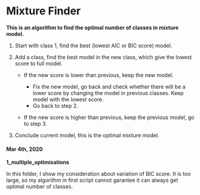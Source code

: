 # Mixture Finder

**This is an algorithm to find the optimal number of classes in mixture model.**

1. Start with class 1, find the best (lowest AIC or BIC score) model.
2. Add a class, find the best model in the new class, which give the lowest score to full model.
   
   - If the new score is lower than previous, keep the new model.

     - Fix the new model, go back and check whether there will be a lower score by changing the model in previous classes. Keep model with the lowest score.
     - Go back to step 2.
   
   - If the new score is higher than previous, keep the previous model, go to step 3.

3. Conclude current model, this is the optimal mixture model.
   
#### Mar 4th, 2020

**1_multiple_optimisations**

In this folder, I show my consideration about variation of BIC score. It is too large, so my algorithm in first script cannot garantee it can always get optimal number of classes.

